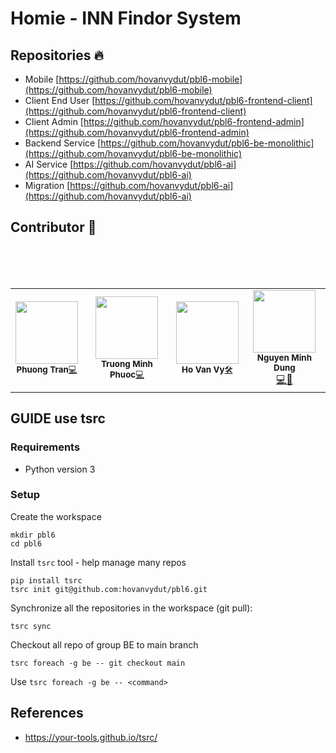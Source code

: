
# Homie - INN Findor System
## Repositories 🔥
* Mobile [https://github.com/hovanvydut/pbl6-mobile](https://github.com/hovanvydut/pbl6-mobile)
* Client End User [https://github.com/hovanvydut/pbl6-frontend-client](https://github.com/hovanvydut/pbl6-frontend-client)
* Client Admin [https://github.com/hovanvydut/pbl6-frontend-admin](https://github.com/hovanvydut/pbl6-frontend-admin)
* Backend Service [https://github.com/hovanvydut/pbl6-be-monolithic](https://github.com/hovanvydut/pbl6-be-monolithic)
* AI Service [https://github.com/hovanvydut/pbl6-ai](https://github.com/hovanvydut/pbl6-ai)
* Migration [https://github.com/hovanvydut/pbl6-ai](https://github.com/hovanvydut/pbl6-ai)


## Contributor 🌟
<table>
  <tr>
    <td align="center"><img src="https://avatars.githubusercontent.com/u/61351523?v=4" width="100px;" alt=""/><br /><sub><b>Phuong Tran</b><a href="https://github.com/hovanvydut/pbl6-frontend-client/commits?author=pphuongdut" title="Frontend Dev">💻</a> </sub></td><br />
    <td align="center"><img src="https://avatars.githubusercontent.com/u/65323507?v=4" width="100px;" alt=""/><br /><sub><b>Truong Minh Phuoc</b><a href="https://github.com/hovanvydut/pbl6-frontend-client/commits?author=phuocleoceo" title="Frontend Dev">💻</a> </sub></td><br />
    <td align="center"><img src="https://avatars.githubusercontent.com/u/54426113?v=4" width="100px;" alt=""/><br /><sub><b>Ho Van Vy</b><a href="https://github.com/hovanvydut/pbl6-frontend-client/commits?author=hovanvydut" title="Devops">🛠</a></sub></td><br />
    <td align="center"><img src="https://avatars.githubusercontent.com/u/63831488?v=4" width="100px;" alt=""/><br /><sub><b>Nguyen Minh Dung</b></sub></a><br /><a href="https://github.com/hovanvydut/pbl6-mobile/commits?author=dungngminh" title="Mobile Dev">💻📱</a>
</tr>
</table>

## GUIDE use tsrc

### Requirements
- Python version 3

### Setup

Create the workspace
```
mkdir pbl6
cd pbl6
```

Install `tsrc` tool - help manage many repos
```
pip install tsrc
tsrc init git@github.com:hovanvydut/pbl6.git
```

Synchronize all the repositories in the workspace (git pull):
```
tsrc sync
```

Checkout all repo of group BE to main branch
```
tsrc foreach -g be -- git checkout main
```

Use `tsrc foreach -g be -- <command>`

## References

* https://your-tools.github.io/tsrc/